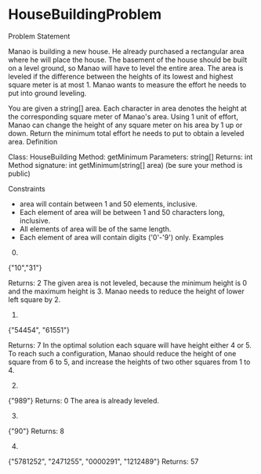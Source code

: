 HouseBuildingProblem
======================

Problem Statement

 Manao is building a new house. He already purchased a rectangular area where he will place the house.
 The basement of the house should be built on a level ground, so Manao will have to level the entire area.
 The area is leveled if the difference between the heights of its lowest and highest square meter is at most 1.
 Manao wants to measure the effort he needs to put into ground leveling. 



You are given a string[] area.
Each character in area denotes the height at the corresponding square meter of Manao's area.
Using 1 unit of effort, Manao can change the height of any square meter on his area by 1 up or down.
Return the minimum total effort he needs to put to obtain a leveled area.
Definition

    	
Class:	HouseBuilding
Method:	getMinimum
Parameters:	string[]
Returns:	int
Method signature:	int getMinimum(string[] area)
(be sure your method is public)
    
Constraints

-	area will contain between 1 and 50 elements, inclusive.
-	Each element of area will be between 1 and 50 characters long, inclusive.
-	All elements of area will be of the same length.
-	Each element of area will contain digits ('0'-'9') only.
Examples

0)	
    	
{"10","31"}

Returns: 2
The given area is not leveled, because the minimum height is 0 and the maximum height is 3.
Manao needs to reduce the height of lower left square by 2.

1)	
    	
{"54454",
 "61551"}

Returns: 7
In the optimal solution each square will have height either 4 or 5.
To reach such a configuration, Manao should reduce the height of one square from 6 to 5, and increase the heights of two other squares from 1 to 4.

2)	
    	
{"989"}
Returns: 0
The area is already leveled.

3)	
    	
{"90"}
Returns: 8

4)	
    	
{"5781252",
 "2471255",
 "0000291",
 "1212489"}
Returns: 57
